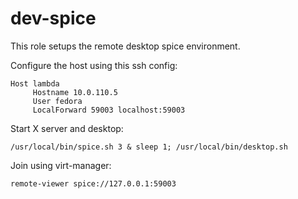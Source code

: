 # dev-spice

This role setups the remote desktop spice environment.

Configure the host using this ssh config:

```
Host lambda
     Hostname 10.0.110.5
     User fedora
     LocalForward 59003 localhost:59003
```

Start X server and desktop:

```
/usr/local/bin/spice.sh 3 & sleep 1; /usr/local/bin/desktop.sh
```

Join using virt-manager:

```
remote-viewer spice://127.0.0.1:59003
```
